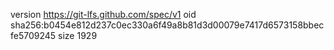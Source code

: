 version https://git-lfs.github.com/spec/v1
oid sha256:b0454e812d237c0ec330a6f49a8b81d3d00079e7417d6573158bbecfe5709245
size 1929
